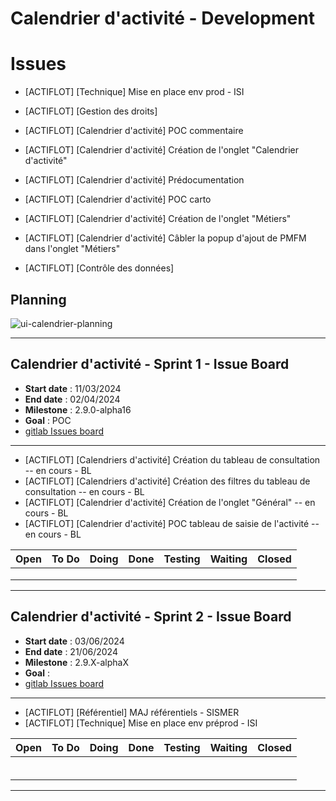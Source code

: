 # Calendrier d'activité - Development


# Issues


- [ACTIFLOT] [Technique] Mise en place env prod - ISI

- [ACTIFLOT] [Gestion des droits]



- [ACTIFLOT] [Calendrier d'activité] POC commentaire
- [ACTIFLOT] [Calendrier d'activité] Création de l'onglet "Calendrier d'activité"
- [ACTIFLOT] [Calendrier d'activité] Prédocumentation

- [ACTIFLOT] [Calendrier d'activité] POC carto
- [ACTIFLOT] [Calendrier d'activité] Création de l'onglet "Métiers"
- [ACTIFLOT] [Calendrier d'activité] Câbler la popup d'ajout de PMFM dans l'onglet "Métiers"
- [ACTIFLOT] [Contrôle des données]


## Planning

![ui-calendrier-planning](...)<!-- .element: style="width: 75%" -->

---

## Calendrier d'activité - Sprint 1 - Issue Board

- **Start date** : 11/03/2024
- **End date** : 02/04/2024
- **Milestone** : 2.9.0-alpha16
- **Goal** : POC
- [gitlab Issues board](...)
---

- [ACTIFLOT] [Calendriers d'activité] Création du tableau de consultation -- en cours - BL
- [ACTIFLOT] [Calendriers d'activité] Création des filtres du tableau de consultation -- en cours - BL
- [ACTIFLOT] [Calendrier d'activité] Création de l'onglet "Général" -- en cours - BL
- [ACTIFLOT] [Calendrier d'activité] POC tableau de saisie de l'activité -- en cours - BL

| **Open** | **To Do** | **Doing** | **Done** | **Testing** | **Waiting** | **Closed** |
|----------|-----------|-----------|----------|-------------|-------------|------------| 
|          |           |           |          |             |             |            | 
|          |           |           |          |             |             |            |
|          |           |           |          |             |             |            |
<!-- .element: class="font-size-small" -->

---

## Calendrier d'activité  - Sprint 2 - Issue Board

- **Start date** : 03/06/2024
- **End date** : 21/06/2024
- **Milestone** : 2.9.X-alphaX
- **Goal** :
- [gitlab Issues board](...)

---

- [ACTIFLOT] [Référentiel] MAJ référentiels - SISMER
- [ACTIFLOT] [Technique] Mise en place env préprod - ISI

| **Open** | **To Do** | **Doing** | **Done** | **Testing** | **Waiting** | **Closed** |
|----------|-----------|-----------|----------|-------------|-------------|------------| 
|          |           |           |          |             |             |            | 
|          |           |           |          |             |             |            |
|          |           |           |          |             |             |            |
|          |           |           |          |             |             |            |
|          |           |           |          |             |             |            |
|          |           |           |          |             |             |            |
<!-- .element: class="font-size-small" -->

---
